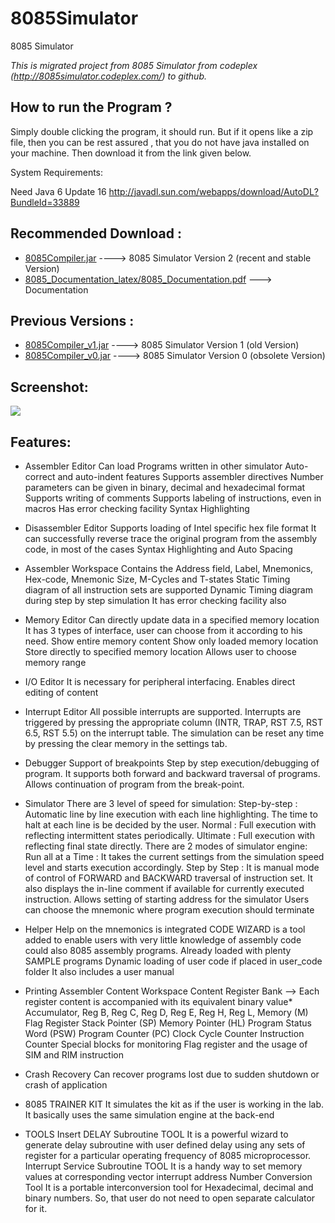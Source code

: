# 8085Simulator
8085 Simulator 

*This is migrated project from 8085 Simulator from codeplex (http://8085simulator.codeplex.com/) to github.*

How to run the Program ?
------------------------
Simply double clicking the program, it should run. 
But if it opens like a zip file, then you can be rest assured , that you do not have java installed on your machine.
Then download it from the link given below. 

System Requirements:

Need Java 6 Update 16 http://javadl.sun.com/webapps/download/AutoDL?BundleId=33889


Recommended Download :
---------------------
* [8085Compiler.jar](https://github.com/8085simulator/8085simulator/raw/master/dist/8085Compiler.jar) ----> 8085 Simulator Version 2 (recent and stable Version)
* [8085_Documentation_latex/8085_Documentation.pdf](https://github.com/8085simulator/8085simulator/raw/master/8085_Documentation_latex/8085_Documentation.pdf) ---> Documentation


Previous Versions :
-------------------
* [8085Compiler_v1.jar](https://github.com/8085simulator/8085simulator/raw/master/8085Compiler_v1.jar)  ----> 8085 Simulator Version 1 (old Version)
* [8085Compiler_v0.jar](https://github.com/8085simulator/8085simulator/raw/master/8085Compiler_v0.jar)  ----> 8085 Simulator Version 0 (obsolete Version)

Screenshot:
-----------

![](https://github.com/8085simulator/8085simulator/raw/master/top_page1.png?raw=true)

Features:
---------

* Assembler Editor
Can load Programs written in other simulator
Auto-correct and auto-indent features
Supports assembler directives
Number parameters can be given in binary, decimal and hexadecimal format
Supports writing of comments
Supports labeling of instructions, even in macros
Has error checking facility
Syntax Highlighting

* Disassembler Editor
Supports loading of Intel specific hex file format
It can successfully reverse trace the original program from the assembly code, in most of the cases
Syntax Highlighting and Auto Spacing

* Assembler Workspace
Contains the Address field, Label, Mnemonics, Hex-code, Mnemonic Size, M-Cycles and T-states
Static Timing diagram of all instruction sets are supported
Dynamic Timing diagram during step by step simulation
It has error checking facility also

* Memory Editor
Can directly update data in a specified memory location
It has 3 types of interface, user can choose from it according to his need.
Show entire memory content
Show only loaded memory location
Store directly to specified memory location
Allows user to choose memory range

* I/O Editor
It is necessary for peripheral interfacing.
Enables direct editing of content

* Interrupt Editor
All possible interrupts are supported. Interrupts are triggered by pressing the appropriate column (INTR, TRAP, RST 7.5, RST 6.5, RST 5.5) on the interrupt table. The simulation can be reset any time by pressing the clear memory in the settings tab.

* Debugger
Support of breakpoints
Step by step execution/debugging of program.
It supports both forward and backward traversal of programs.
Allows continuation of program from the break-point.

* Simulator
There are 3 level of speed for simulation:
Step-by-step : Automatic line by line execution with each line highlighting. The time to halt at each line is be decided by the user.
Normal : Full execution with reflecting intermittent states periodically.
Ultimate : Full execution with reflecting final state directly.
There are 2 modes of simulator engine:
Run all at a Time : It takes the current settings from the simulation speed level and starts execution accordingly.
Step by Step : It is manual mode of control of FORWARD and BACKWARD traversal of instruction set. It also displays the in-line comment if available for currently executed instruction.
Allows setting of starting address for the simulator
Users can choose the mnemonic where program execution should terminate

* Helper
Help on the mnemonics is integrated
CODE WIZARD is a tool added to enable users with very little knowledge of assembly code could also 8085 assembly programs.
Already loaded with plenty SAMPLE programs
Dynamic loading of user code if placed in user_code folder
It also includes a user manual

* Printing
Assembler Content
Workspace Content
Register Bank --> Each register content is accompanied with its equivalent binary value*
Accumulator, Reg B, Reg C, Reg D, Reg E, Reg H, Reg L, Memory (M)
Flag Register
Stack Pointer (SP)
Memory Pointer (HL)
Program Status Word (PSW)
Program Counter (PC)
Clock Cycle Counter
Instruction Counter
Special blocks for monitoring Flag register and the usage of SIM and RIM instruction

* Crash Recovery
Can recover programs lost due to sudden shutdown or crash of application

* 8085 TRAINER KIT
It simulates the kit as if the user is working in the lab. It basically uses the same simulation engine at the back-end

* TOOLS
Insert DELAY Subroutine TOOL
It is a powerful wizard to generate delay subroutine with user defined delay using any sets of register for a particular operating frequency of 8085 microprocessor.
Interrupt Service Subroutine TOOL
It is a handy way to set memory values at corresponding vector interrupt address
Number Conversion Tool
It is a portable interconversion tool for Hexadecimal, decimal and binary numbers. So, that user do not need to open separate calculator for it.
